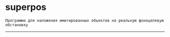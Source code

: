 # superpos

    Программа для наложения имитированных объектов на реальную фоноцелевую обстановку
__________________________________________________________________________________________
